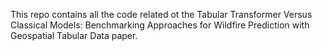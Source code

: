 This repo contains all the code related ot the Tabular Transformer Versus Classical Models: Benchmarking Approaches for Wildfire Prediction with Geospatial Tabular Data paper.
